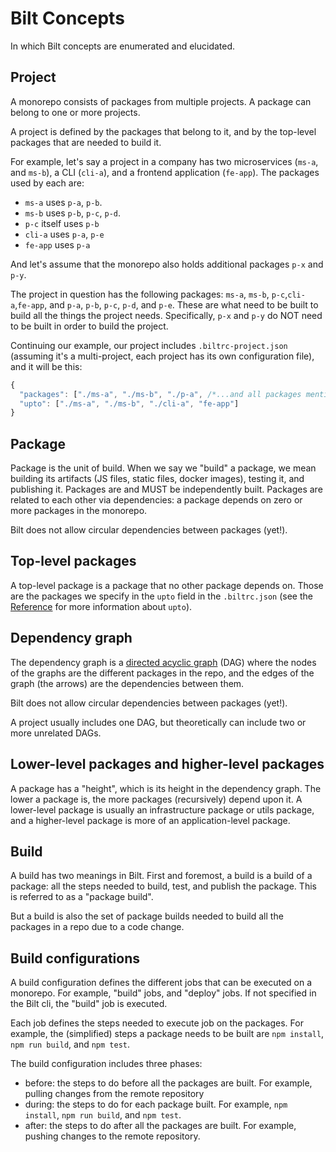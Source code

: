 # Bilt Concepts

In which Bilt concepts are enumerated and elucidated.

## Project

A monorepo consists of packages from multiple projects. A package can belong to one or more
projects.

A project is defined by the packages that belong to it, and by the top-level packages that
are needed to build it.

For example, let's say a project in a company has two microservices (`ms-a`, and `ms-b`),
a CLI (`cli-a`), and a frontend application (`fe-app`). The packages used by each are:

* `ms-a` uses `p-a`, `p-b`.
* `ms-b` uses `p-b`, `p-c`, `p-d`.
* `p-c` itself uses `p-b`
* `cli-a` uses `p-a`, `p-e`
* `fe-app` uses `p-a`

And let's assume that the monorepo also holds additional packages `p-x` and `p-y`.

The project in question has the following packages:
`ms-a`, `ms-b`, `p-c`,`cli-a`,`fe-app`, and `p-a`, `p-b`, `p-c`, `p-d`, and `p-e`. These are what
need to be built to build all the things the project needs. Specifically, `p-x` and `p-y` do NOT
need to be built in order to build the project.

Continuing our example, our project includes `.biltrc-project.json`
(assuming it's a multi-project, each project has its own configuration file), and it will be
this:

```js
{
  "packages": ["./ms-a", "./ms-b", "./p-a", /*...and all packages mentioned above */],
  "upto": ["./ms-a", "./ms-b", "./cli-a", "fe-app"]
}
```

## Package

Package is the unit of build. When we say we "build" a package,
we mean building its artifacts (JS files, static files, docker images),
testing it, and publishing it. Packages are and MUST be independently built.
Packages are related to each other via dependencies:
a package depends on zero or more packages in the monorepo.

Bilt does not allow circular dependencies between packages (yet!).

## Top-level packages

A top-level package is a package that no other package depends on. Those are the packages
we specify in the `upto` field in the `.biltrc.json`
(see the [Reference](./reference.md#upto) for more information about `upto`).

## Dependency graph

The dependency graph is a
[directed acyclic graph](https://en.wikipedia.org/wiki/Directed_acyclic_graph) (DAG)
where the nodes of the graphs are the different packages in the repo, and the edges of the graph
(the arrows) are the dependencies between them.

Bilt does not allow circular dependencies between packages (yet!).

A project usually includes one DAG, but theoretically can include two or more unrelated
DAGs.

## Lower-level packages and higher-level packages

A package has a "height", which is its height in the dependency graph.  The lower a package is,
the more packages (recursively) depend upon it. A lower-level package
is usually an infrastructure package or utils package, and a higher-level package is more of
an application-level package.

## Build

A build has two meanings in Bilt. First and foremost, a build
is a build of a package: all the steps needed to build, test, and publish the package. This
is referred to as a "package build".

But a build is also the set of package builds needed to build all the packages in a repo due to
a code change.

## Build configurations

A build configuration defines the different jobs that can be executed on a monorepo. For example,
"build" jobs, and "deploy" jobs. If not specified in the Bilt cli, the "build" job is executed.

Each job defines the steps needed to execute job on the packages. For example, the (simplified)
steps a package needs to be built are `npm install`, `npm run build`, and `npm test`.

The build configuration includes three phases:

* before: the steps to do before all the packages are built. For example, pulling changes from the
  remote repository
* during: the steps to do for each package built. For example, `npm install`, `npm run build`, and
  `npm test`.
* after: the steps to do after all the packages are built. For example, pushing changes to the
  remote repository.

